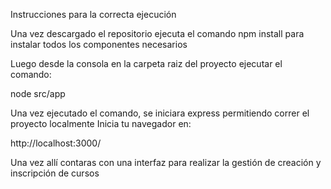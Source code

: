 Instrucciones para la correcta ejecución

Una vez descargado el repositorio ejecuta el comando npm install para instalar todos los componentes necesarios

Luego desde la consola en la carpeta raiz del proyecto ejecutar el comando:

node src/app

Una vez ejecutado el comando, se iniciara express permitiendo correr el proyecto localmente
Inicia tu navegador en:

http://localhost:3000/

Una vez allí contaras con una interfaz para realizar la gestión de creación y inscripción de cursos
